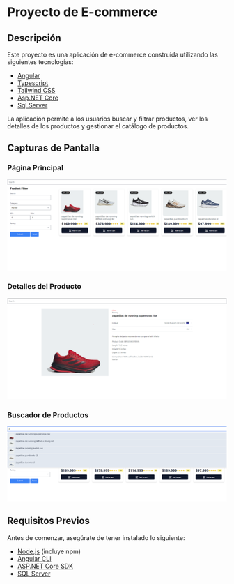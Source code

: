 # Proyecto de E-commerce

## Descripción

Este proyecto es una aplicación de e-commerce construida utilizando las siguientes tecnologías:

- [Angular](https://angular.io/)
- [Typescript](https://www.typescriptlang.org/)
- [Tailwind CSS](https://tailwindcss.com/)
- [Asp.NET Core](https://dotnet.microsoft.com/)
- [Sql Server](https://www.microsoft.com/es-es/sql-server/sql-server-2019?WT.mc_id=academic-education-1618)

La aplicación permite a los usuarios buscar y filtrar productos, ver los detalles de los productos y gestionar el catálogo de productos.

## Capturas de Pantalla

### Página Principal
![Página Principal](/imagen/image.png)

### Detalles del Producto
![Detalles del Producto](/imagen/DetallesDelProducto.png)

### Buscador de Productos
![Buscador de Productos](/imagen/BuscadorDeProducto.png)

## Requisitos Previos

Antes de comenzar, asegúrate de tener instalado lo siguiente:

- [Node.js](https://nodejs.org/) (incluye npm)
- [Angular CLI](https://angular.io/cli)
- [ASP.NET Core SDK](https://dotnet.microsoft.com/download)
- [SQL Server](https://www.microsoft.com/es-es/sql-server/sql-server-2019?WT.mc_id=academic-education-1618)